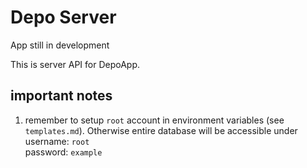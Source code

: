 <h1>Depo Server</h1>

App still in development

This is server API for DepoApp. 

<h2> important notes </h2>

1. remember to setup `root` account in environment variables (see `templates.md`). Otherwise entire database will be accessible under
username: `root`\
password: `example`
